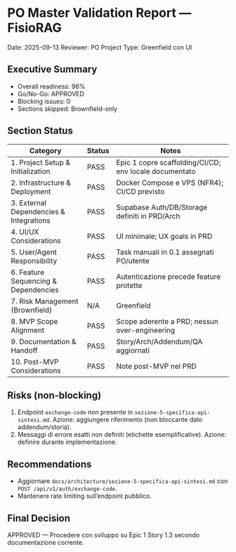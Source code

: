 # PO Master Validation Report — FisioRAG

Date: 2025-09-13
Reviewer: PO
Project Type: Greenfield con UI

## Executive Summary
- Overall readiness: 96%
- Go/No-Go: APPROVED
- Blocking issues: 0
- Sections skipped: Brownfield-only

## Section Status
| Category                                | Status | Notes |
| --------------------------------------- | ------ | ----- |
| 1. Project Setup & Initialization       | PASS   | Epic 1 copre scaffolding/CI/CD; env locale documentato |
| 2. Infrastructure & Deployment          | PASS   | Docker Compose e VPS (NFR4); CI/CD previsto |
| 3. External Dependencies & Integrations | PASS   | Supabase Auth/DB/Storage definiti in PRD/Arch |
| 4. UI/UX Considerations                 | PASS   | UI minimale; UX goals in PRD |
| 5. User/Agent Responsibility            | PASS   | Task manuali in 0.1 assegnati PO/utente |
| 6. Feature Sequencing & Dependencies    | PASS   | Autenticazione precede feature protette |
| 7. Risk Management (Brownfield)         | N/A    | Greenfield |
| 8. MVP Scope Alignment                  | PASS   | Scope aderente a PRD; nessun over-engineering |
| 9. Documentation & Handoff              | PASS   | Story/Arch/Addendum/QA aggiornati |
| 10. Post-MVP Considerations             | PASS   | Note post-MVP nel PRD |

## Risks (non-blocking)
1. Endpoint `exchange-code` non presente in `sezione-5-specifica-api-sintesi.md`. Azione: aggiungere riferimento (non bloccante dato addendum/storia).
2. Messaggi di errore esatti non definiti (etichette esemplificative). Azione: definire durante implementazione.

## Recommendations
- Aggiornare `docs/architecture/sezione-5-specifica-api-sintesi.md` con `POST /api/v1/auth/exchange-code`.
- Mantenere rate limiting sull’endpoint pubblico.

## Final Decision
APPROVED — Procedere con sviluppo su Epic 1 Story 1.3 secondo documentazione corrente.
